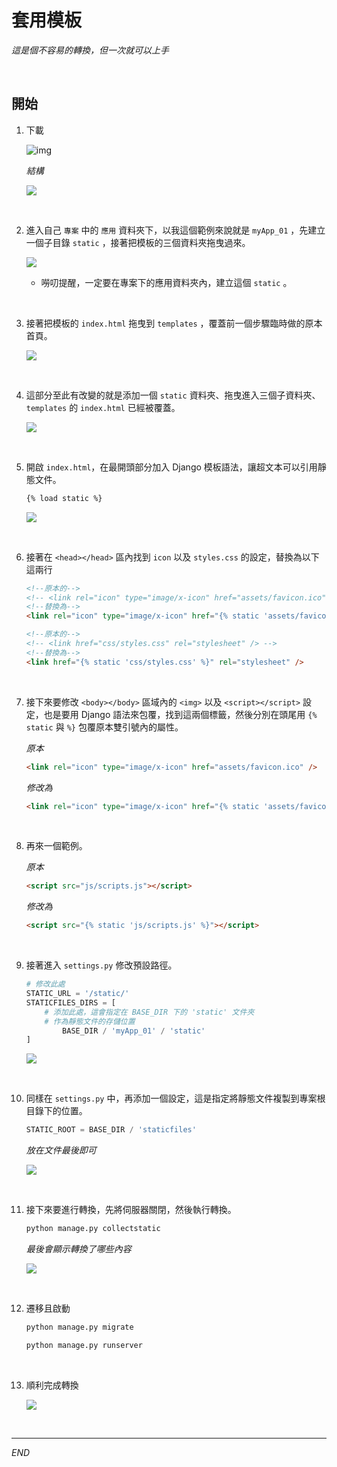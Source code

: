 # 套用模板

_這是個不容易的轉換，但一次就可以上手_

<br>

## 開始

1. 下載

   ![img](images/img_26.png)

   _結構_

   ![](images/img_27.png)

<br>

2. 進入自己 `專案` 中的 `應用` 資料夾下，以我這個範例來說就是 `myApp_01` ，先建立一個子目錄 `static` ，接著把模板的三個資料夾拖曳過來。
   
   ![](images/img_30.png)

   - 嘮叨提醒，一定要在專案下的應用資料夾內，建立這個 `static` 。
  
<br>

3. 接著把模板的 `index.html` 拖曳到 `templates` ，覆蓋前一個步驟臨時做的原本首頁。
   
   ![](images/img_29.png)

<br>

4. 這部分至此有改變的就是添加一個 `static` 資料夾、拖曳進入三個子資料夾、 `templates` 的 `index.html` 已經被覆蓋。
   
   ![](images/img_32.png)

<br>

5. 開啟 `index.html`，在最開頭部分加入 Django 模板語法，讓超文本可以引用靜態文件。

    ```html
    {% load static %}
    ```

    ![](images/img_33.png)

<br>

6. 接著在 `<head></head>` 區內找到 `icon` 以及 `styles.css` 的設定，替換為以下這兩行

    ```html
    <!--原本的-->
    <!-- <link rel="icon" type="image/x-icon" href="assets/favicon.ico" /> -->
    <!--替換為-->
    <link rel="icon" type="image/x-icon" href="{% static 'assets/favicon.ico' %}" />
    ```

    ```html
    <!--原本的-->
    <!-- <link href="css/styles.css" rel="stylesheet" /> -->
    <!--替換為-->
    <link href="{% static 'css/styles.css' %}" rel="stylesheet" />
    ```

<br>

7. 接下來要修改 `<body></body>` 區域內的 `<img>` 以及 `<script></script>` 設定，也是要用 Django 語法來包覆，找到這兩個標籤，然後分別在頭尾用 `{% static` 與 `%}` 包覆原本雙引號內的屬性。

    _原本_
    ```html
    <link rel="icon" type="image/x-icon" href="assets/favicon.ico" />
    ```
    _修改為_
    ```html
    <link rel="icon" type="image/x-icon" href="{% static 'assets/favicon.ico' %}" />
    ```

<br>

8. 再來一個範例。

    _原本_
    ```html
    <script src="js/scripts.js"></script>
    ```
    _修改為_
    ```html
    <script src="{% static 'js/scripts.js' %}"></script>
    ```

<br>

9. 接著進入 `settings.py` 修改預設路徑。

    ```python
    # 修改此處
    STATIC_URL = '/static/'  
    STATICFILES_DIRS = [
        # 添加此處，這會指定在 BASE_DIR 下的 'static' 文件夾
        # 作為靜態文件的存儲位置
            BASE_DIR / 'myApp_01' / 'static'
    ]
    ```
    
    ![](images/img_35.png)

<br>

10. 同樣在 `settings.py` 中，再添加一個設定，這是指定將靜態文件複製到專案根目錄下的位置。

    ```python
    STATIC_ROOT = BASE_DIR / 'staticfiles'
    ```
    _放在文件最後即可_

    ![](images/img_36.png)

<br>

11. 接下來要進行轉換，先將伺服器關閉，然後執行轉換。

    ```bash
    python manage.py collectstatic
    ```
    _最後會顯示轉換了哪些內容_

    ![](images/img_37.png)

<br>

12. 遷移且啟動
    
    ```bash
    python manage.py migrate
    ```
    ```bash
    python manage.py runserver
    ```

<br>

13. 順利完成轉換
    
    ![](images/img_38.png)

<br>

---

_END_